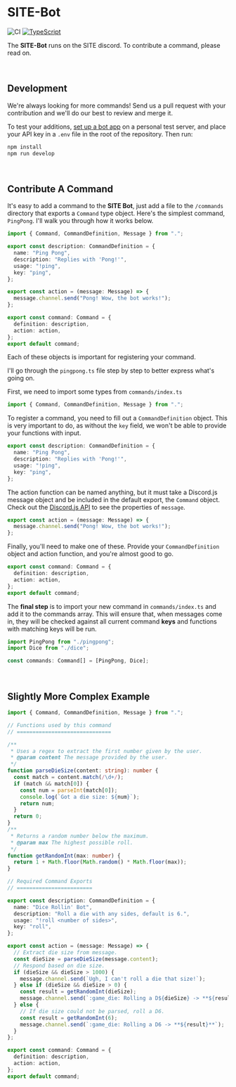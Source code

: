 # SITE-Bot

![CI](https://github.com/ieee-uottawa/SITE-Bot/workflows/CI/badge.svg)
[![TypeScript](https://badges.frapsoft.com/typescript/awesome/typescript.png?v=101)](https://github.com/ellerbrock/typescript-badges/)

The **SITE-Bot** runs on the SITE discord. To contribute a command, please read on.

<br />

## Development

We're always looking for more commands! Send us a pull request with your
contribution and we'll do our best to review and merge it.

To test your additions, [set up a bot
app](https://discordjs.guide/preparations/setting-up-a-bot-application.html) on
a personal test server, and place your API key in a `.env` file in the root of
the repository. Then run:

```sh
npm install
npm run develop
```

<br />

## Contribute A Command

It's easy to add a command to the **SITE Bot**, just add a file to the
`/commands` directory that exports a `Command` type object. Here's the
simplest command, `PingPong`. I'll walk you through how it works below.

```typescript
import { Command, CommandDefinition, Message } from ".";

export const description: CommandDefinition = {
  name: "Ping Pong",
  description: "Replies with 'Pong!'",
  usage: "!ping",
  key: "ping",
};

export const action = (message: Message) => {
  message.channel.send("Pong! Wow, the bot works!");
};

export const command: Command = {
  definition: description,
  action: action,
};
export default command;
```

Each of these objects is important for registering your command.

I'll go through the `pingpong.ts` file step by step to better express what's
going on.

First, we need to import some types from `commands/index.ts`

```typescript
import { Command, CommandDefinition, Message } from ".";
```

To register a command, you need to fill out a `CommandDefinition` object. This
is very important to do, as without the `key` field, we won't be able to provide
your functions with input.

```typescript
export const description: CommandDefinition = {
  name: "Ping Pong",
  description: "Replies with 'Pong!'",
  usage: "!ping",
  key: "ping",
};
```

The action function can be named anything, but it must take a Discord.js message
object and be included in the default export, the `Command` object. Check out
the [Discord.js API](https://discord.js.org/#/docs/main/stable/class/Message) to see the properties of `message`.

```typescript
export const action = (message: Message) => {
  message.channel.send("Pong! Wow, the bot works!");
};
```

Finally, you'll need to make one of these. Provide your `CommandDefinition`
object and action function, and you're almost good to go.

```typescript
export const command: Command = {
  definition: description,
  action: action,
};
export default command;
```

The **final step** is to import your new command in `commands/index.ts` and add
it to the commands array. This will ensure that, when messages come in, they
will be checked against all current command **keys** and functions with matching
keys will be run.

```typescript
import PingPong from "./pingpong";
import Dice from "./dice";

const commands: Command[] = [PingPong, Dice];
```

<br />

## Slightly More Complex Example

```typescript
import { Command, CommandDefinition, Message } from ".";

// Functions used by this command
// ==============================

/**
 * Uses a regex to extract the first number given by the user.
 * @param content The message provided by the user.
 */
function parseDieSize(content: string): number {
  const match = content.match(/\d+/);
  if (match && match[0]) {
    const num = parseInt(match[0]);
    console.log(`Got a die size: ${num}`);
    return num;
  }
  return 0;
}
/**
 * Returns a random number below the maximum.
 * @param max The highest possible roll.
 */
function getRandomInt(max: number) {
  return 1 + Math.floor(Math.random() * Math.floor(max));
}

// Required Command Exports
// ========================

export const description: CommandDefinition = {
  name: "Dice Rollin' Bot",
  description: "Roll a die with any sides, default is 6.",
  usage: "!roll <number of sides>",
  key: "roll",
};

export const action = (message: Message) => {
  // Extract die size from message.
  const dieSize = parseDieSize(message.content);
  // Respond based on die size.
  if (dieSize && dieSize > 1000) {
    message.channel.send(`Ugh, I can't roll a die that size!`);
  } else if (dieSize && dieSize > 0) {
    const result = getRandomInt(dieSize);
    message.channel.send(`:game_die: Rolling a D${dieSize} -> **${result}**`);
  } else {
    // If die size could not be parsed, roll a D6.
    const result = getRandomInt(6);
    message.channel.send(`:game_die: Rolling a D6 -> **${result}**`);
  }
};

export const command: Command = {
  definition: description,
  action: action,
};
export default command;
```
